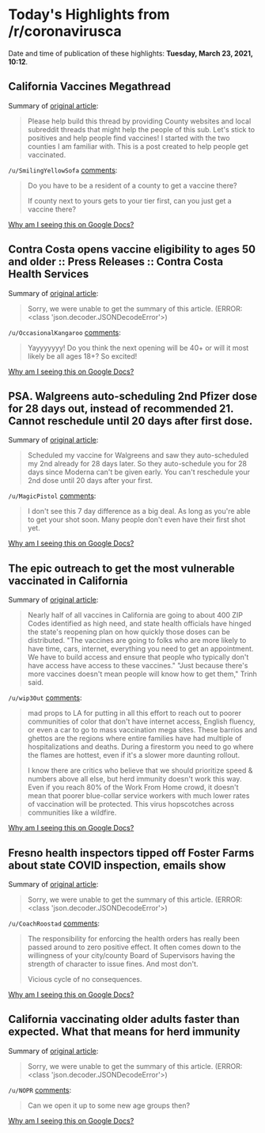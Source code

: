 # Today's Highlights from /r/coronavirusca

Date and time of publication of these highlights: **Tuesday, March 23, 2021, 10:12**.

## California Vaccines Megathread

Summary of [original article](https://www.reddit.com/r/CoronavirusCA/comments/l35yck/california_vaccines_megathread/):

> Please help build this thread by providing County websites and local subreddit threads that might help the people of this sub. Let's stick to positives and help people find vaccines! I started with the two counties I am familiar with. This is a post created to help people get vaccinated.

`/u/SmilingYellowSofa` [comments](https://www.reddit.com/r/CoronavirusCA/comments/l35yck/california_vaccines_megathread/):

> Do you have to be a resident of a county to get a vaccine there?  
> 
> If county next to yours gets to your tier first, can you just get a vaccine there?

[Why am I seeing this on Google Docs?](https://docs.google.com/document/d/1Dc6We63vOXIZsc0op-Bt4abqkYjXzOigalQqFxmvvbM/edit?usp=sharing)

## Contra Costa opens vaccine eligibility to ages 50 and older :: Press Releases :: Contra Costa Health Services

Summary of [original article](https://cchealth.org/press-releases/2021/0322-vaccine-eligibility-to-ages-50-and-older.php):

> Sorry, we were unable to get the summary of this article. (ERROR: <class 'json.decoder.JSONDecodeError'>)

`/u/OccasionalKangaroo` [comments](https://www.reddit.com/r/CoronavirusCA/comments/maxk9s/contra_costa_opens_vaccine_eligibility_to_ages_50/):

> Yayyyyyyy! Do you think the next opening will be 40+ or will it most likely be all ages 18+? So excited!

[Why am I seeing this on Google Docs?](https://docs.google.com/document/d/1Dc6We63vOXIZsc0op-Bt4abqkYjXzOigalQqFxmvvbM/edit?usp=sharing)

## PSA. Walgreens auto-scheduling 2nd Pfizer dose for 28 days out, instead of recommended 21. Cannot reschedule until 20 days after first dose.

Summary of [original article](https://www.reddit.com/r/CoronavirusCA/comments/masco6/psa_walgreens_autoscheduling_2nd_pfizer_dose_for/):

> Scheduled my vaccine for Walgreens and saw they auto-scheduled my 2nd already for 28 days later. So they auto-schedule you for 28 days since Moderna can't be given early. You can't reschedule your 2nd dose until 20 days after your first.

`/u/MagicPistol` [comments](https://www.reddit.com/r/CoronavirusCA/comments/masco6/psa_walgreens_autoscheduling_2nd_pfizer_dose_for/):

> I don't see this 7 day difference as a big deal. As long as you're able to get your shot soon. Many people don't even have their first shot yet.

[Why am I seeing this on Google Docs?](https://docs.google.com/document/d/1Dc6We63vOXIZsc0op-Bt4abqkYjXzOigalQqFxmvvbM/edit?usp=sharing)

## The epic outreach to get the most vulnerable vaccinated in California

Summary of [original article](https://www.latimes.com/california/story/2021-03-22/how-covid-vaccines-reaching-high-need-california-areas):

> Nearly half of all vaccines in California are going to about 400 ZIP Codes identified as high need, and state health officials have hinged the state's reopening plan on how quickly those doses can be distributed. "The vaccines are going to folks who are more likely to have time, cars, internet, everything you need to get an appointment. We have to build access and ensure that people who typically don't have access have access to these vaccines." "Just because there's more vaccines doesn't mean people will know how to get them," Trinh said.

`/u/wip30ut` [comments](https://www.reddit.com/r/CoronavirusCA/comments/mautqf/the_epic_outreach_to_get_the_most_vulnerable/):

> mad props to LA for putting in all this effort to reach out to poorer communities of color that don't have internet access, English fluency, or even a car to go to mass vaccination mega sites. These barrios and ghettos are the regions where entire families have had multiple of hospitalizations and deaths. During a firestorm you need to go where the flames are hottest, even if it's a slower more daunting rollout. 
> 
> I know there are critics who believe that we should prioritize speed & numbers above all else, but herd immunity doesn't work this way. Even if you reach 80% of the Work From Home crowd, it doesn't mean that poorer blue-collar service workers with much lower rates of vaccination will be protected. This virus hopscotches across communities like a wildfire.

[Why am I seeing this on Google Docs?](https://docs.google.com/document/d/1Dc6We63vOXIZsc0op-Bt4abqkYjXzOigalQqFxmvvbM/edit?usp=sharing)

## Fresno health inspectors tipped off Foster Farms about state COVID inspection, emails show

Summary of [original article](https://www.fresnobee.com/news/coronavirus/article249904508.html):

> Sorry, we were unable to get the summary of this article. (ERROR: <class 'json.decoder.JSONDecodeError'>)

`/u/CoachRoostad` [comments](https://www.reddit.com/r/CoronavirusCA/comments/m9osf7/fresno_health_inspectors_tipped_off_foster_farms/):

> The responsibility for enforcing the health orders has really been passed around to zero positive effect. It often comes down to the willingness of your city/county Board of Supervisors having the strength of character to issue fines. And most don't.
> 
> Vicious cycle of no consequences.

[Why am I seeing this on Google Docs?](https://docs.google.com/document/d/1Dc6We63vOXIZsc0op-Bt4abqkYjXzOigalQqFxmvvbM/edit?usp=sharing)

## California vaccinating older adults faster than expected. What that means for herd immunity

Summary of [original article](https://www.sacbee.com/news/local/health-and-medicine/article250058684.html):

> Sorry, we were unable to get the summary of this article. (ERROR: <class 'json.decoder.JSONDecodeError'>)

`/u/NOPR` [comments](https://www.reddit.com/r/CoronavirusCA/comments/m9ckmd/california_vaccinating_older_adults_faster_than/):

> Can we open it up to some new age groups then?

[Why am I seeing this on Google Docs?](https://docs.google.com/document/d/1Dc6We63vOXIZsc0op-Bt4abqkYjXzOigalQqFxmvvbM/edit?usp=sharing)

